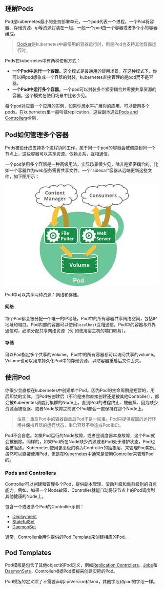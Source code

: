 ## 理解Pods

Pod是kubernetes最小的业务部署单元，一个pod代表一个进程。一个Pod将容器、存储资源、ip等资源封装在一起，一般一个pod由一个容器或者多个小的容器组成。

> [Docker](https://www.docker.com)是kubernetes中最常用的容器运行时，但是Pod也支持其他容器运行时。

Pods在kubernetes中有两种使用方式：

- **一个Pod中运行一个容器**。这个模式是最通用的使用场景，在这种模式下，你可以把pod想象成一个容器的封装，kubernetes直接管理的是pod而不是容器。
- **一个Pod中运行多个容器**。一个pod可以封装多个紧密耦合并需要共享资源的容器。这个模式在使用场景中比较少见。

每个pod对应着一个应用的实例，如果你想水平扩展你的应用，可以使用多个pods。在kubernetes里一般叫做replication，这些副本通过[Pods and Controllers](#1)控制。

## Pod如何管理多个容器

Pods被设计成支持多个进程协同工作，属于同一个pod的容器会被调度到同一个节点上，这些容器可以共享资源，依赖关系，互相通信。

一个pod使用多个容器是一种高级用法，实际场景很少见，除非是紧密耦合的。比如一个容器作为web服务需要共享文件，一个“sidecar”容器从远端更新这些文件，如下图所示：

![pod diagram](../images/pod-overview.png)

Pod中可以共享两种资源：网络和存储。

#### 网络

每个Pod都会被分配一个唯一的IP地址。Pod中的所有容器共享网络空间，包括IP地址和端口。Pod内部的容器可以使用`localhost`互相通信。Pod中的容器与外界通信时，必须分配共享网络资源（例
如使用宿主机的端口映射）。

#### 存储

可以Pod指定多个共享的Volume。Pod中的所有容器都可以访问共享的volume。Volume也可以用来持久化Pod中的存储资源，以防容器重启后文件丢失。

## 使用Pod

你很少会直接在kubernetes中创建单个Pod。因为Pod的生命周期是短暂的，用后即焚的实体。当Pod被创建后（不论是由你直接创建还是被其他Controller），都会被Kuberentes调度到集群的Node上。直到Pod的进程终止、被删掉、因为缺少资源而被驱逐、或者Node故障之前这个Pod都会一直保持在那个Node上。

> 注意：重启Pod中的容器跟重启Pod不是一回事。Pod只提供容器的运行环境并保持容器的运行状态，重启容器不会造成Pod重启。

Pod不会自愈。如果Pod运行的Node故障，或者是调度器本身故障，这个Pod就会被删除。同样的，如果Pod所在Node缺少资源或者Pod处于维护状态，Pod也会被驱逐。Kubernetes使用更高级的称为Controller的抽象层，来管理Pod实例。虽然可以直接使用Pod，但是在Kubernetes中通常是使用Controller来管理Pod的。

### <h3 id="1">Pods and Controllers</h3>

Controller可以创建和管理多个Pod，提供副本管理、滚动升级和集群级别的自愈能力。例如，如果一个Node故障，Controller就能自动将该节点上的Pod调度到其他健康的Node上。

包含一个或者多个Pod的Controller示例：

- [Deployment](deployment.md)
- [StatefulSet](statefulset.md)
- [DaemonSet](daemonset.md)

通常，Controller会用你提供的Pod Template来创建相应的Pod。

## Pod Templates

Pod模版是包含了其他object的Pod定义，例如[Replication Controllers](replicaset.md)，[Jobs](job.md)和
[DaemonSets](daemonset.md)。Controller根据Pod模板来创建实际的Pod。

Pod模版的定义除了不需要声明apiVersion和kind，其他字段和pod的字段一样。
